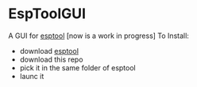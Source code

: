 # EspToolGUI
A GUI for [esptool](https://github.com/espressif/esptool) [now is a work in progress]
To Install:
* download [esptool](https://github.com/espressif/esptool)
* download this repo
* pick it in the same folder of esptool
* launc it
